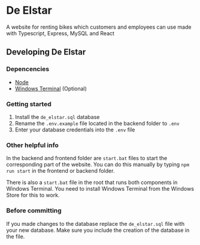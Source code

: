 # De Elstar

A website for renting bikes which customers and employees can use made with Typescript, Express, MySQL and React

## Developing De Elstar

### Depencencies
* [Node](https://nodejs.org/)
* [Windows Terminal](https://www.microsoft.com/en-us/p/windows-terminal/9n0dx20hk701) (Optional)

### Getting started
1. Install the `de_elstar.sql` database
2. Rename the `.env.example` file located in the backend folder to `.env`
3. Enter your database credentials into the `.env` file

### Other helpful info
In the backend and frontend folder are `start.bat` files to start the corresponding part of the website. You can do this manually by typing `npm run start` in the frontend or backend folder.

There is also a `start.bat` file in the root that runs both components in Windows Terminal. You need to install Windows Terminal from the Windows Store for this to work.

### Before committing
If you made changes to the database replace the `de_elstar.sql` file with your new database. Make sure you include the creation of the database in the file.